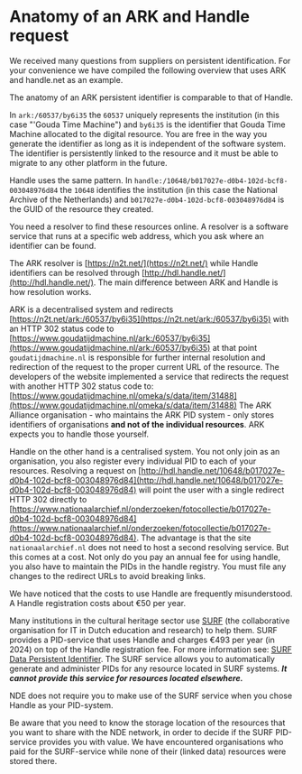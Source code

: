 # Anatomy of an ARK and Handle request

We received many questions from suppliers on persistent identification. For your convenience we have compiled the following overview that uses ARK and handle.net as an example.

The anatomy of an ARK persistent identifier is comparable to that of Handle. 

In `ark:/60537/by6i35` the `60537` uniquely represents the institution (in this case "'Gouda Time Machine") and `by6i35` is the identifier that Gouda Time Machine allocated to the digital resource. You are free in the way you generate the identifier as long as it is independent of the software system. The identifier is persistently linked to the resource and it must be able to migrate to any other platform in the future.   

Handle uses the same pattern. In `handle:/10648/b017027e-d0b4-102d-bcf8-003048976d84` the `10648` identifies the institution (in this case the National Archive of the Netherlands) and `b017027e-d0b4-102d-bcf8-003048976d84` is the GUID of the resource they created. 

You need a resolver to find these resources online. A resolver is a software service that runs at a specific web address, which you ask where an identifier can be found. 

The ARK resolver is [https://n2t.net/](https://n2t.net/) while Handle identifiers can be resolved through [http://hdl.handle.net/](http://hdl.handle.net/). The main difference between ARK and Handle is how resolution works. 

ARK is a decentralised system and redirects [https://n2t.net/ark:/60537/by6i35](https://n2t.net/ark:/60537/by6i35)  with an HTTP 302 status code to [https://www.goudatijdmachine.nl/ark:/60537/by6i35](https://www.goudatijdmachine.nl/ark:/60537/by6i35) at that point `goudatijdmachine.nl` is responsible for further internal resolution and redirection of the request to the proper current URL of the resource. The developers of the website implemented a service that redirects the request with another HTTP 302 status code to: [https://www.goudatijdmachine.nl/omeka/s/data/item/31488](https://www.goudatijdmachine.nl/omeka/s/data/item/31488) The ARK Alliance organisation - who maintains the ARK PID system - only stores identifiers of organisations **and not of the individual resources**. ARK expects you to handle those yourself.

Handle on the other hand is a centralised system. You not only join as an organisation, you also register every individual PID to each of your resources. Resolving a request on [http://hdl.handle.net/10648/b017027e-d0b4-102d-bcf8-003048976d84](http://hdl.handle.net/10648/b017027e-d0b4-102d-bcf8-003048976d84) will point the user with a single redirect HTTP 302 directly to [https://www.nationaalarchief.nl/onderzoeken/fotocollectie/b017027e-d0b4-102d-bcf8-003048976d84](https://www.nationaalarchief.nl/onderzoeken/fotocollectie/b017027e-d0b4-102d-bcf8-003048976d84). The advantage is that the site `nationaalarchief.nl` does not need to host a second resolving service. But this comes at a cost. Not only do you pay an annual fee for using handle, you also have to maintain the PIDs in the handle registry. You must file any changes to the redirect URLs to avoid breaking links.

We have noticed that the costs to use Handle are frequently misunderstood. A Handle registration costs about €50 per year. 

Many institutions in the cultural heritage sector use [SURF](https://www.surf.nl/en) (the collaborative organisation for IT in Dutch education and research) to help them. SURF provides a PID-service that uses Handle and charges €493 per year (in 2024) on top of the Handle registration fee. For more information see: [SURF Data Persistent Identifier](https://www.surf.nl/en/data-persistent-identifier-data-always-findable-by-permanent-references). The SURF service allows you to automatically generate and administer PIDs for any resource located in SURF systems. ***It cannot provide this service for resources located elsewhere.*** 

NDE does not require you to make use of the SURF service when you chose Handle as your PID-system. 

Be aware that you need to know the storage location of the resources that you want to share with the NDE network, in order to decide if the SURF PID-service provides you with value. We have encountered organisations who paid for the SURF-service while none of their (linked data) resources were stored there. 
